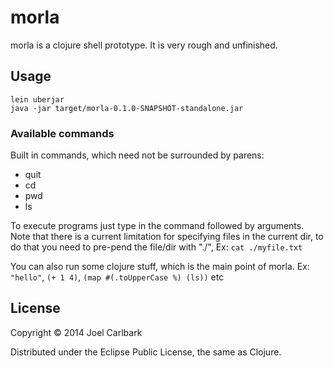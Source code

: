 # morla

morla is a clojure shell prototype. It is very rough and unfinished.

## Usage

    lein uberjar
    java -jar target/morla-0.1.0-SNAPSHOT-standalone.jar

### Available commands

Built in commands, which need not be surrounded by parens:

- quit
- cd
- pwd
- ls

To execute programs just type in the command followed by arguments.
Note that there is a current limitation for specifying files
in the current dir, to do that you need to pre-pend the file/dir with "./",
Ex: `cat ./myfile.txt`

You can also run some clojure stuff, which is the main point of morla. Ex:
`"hello"`, `(+ 1 4)`, `(map #(.toUpperCase %) (ls))` etc

## License

Copyright © 2014 Joel Carlbark

Distributed under the Eclipse Public License, the same as Clojure.
